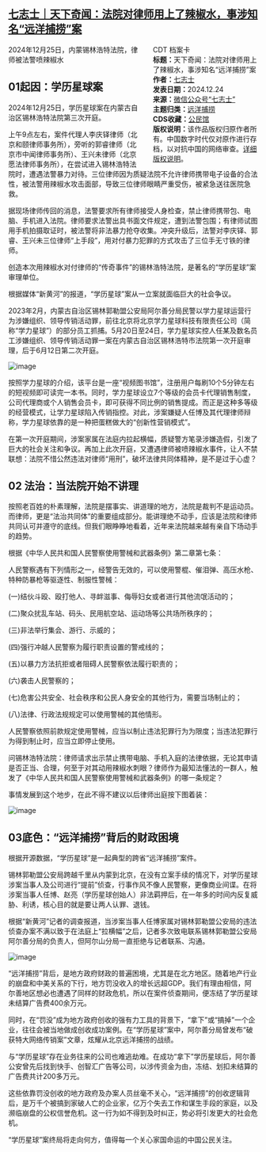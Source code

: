 <!--1735163479000-->
[七志士｜天下奇闻：法院对律师用上了辣椒水，事涉知名“远洋捕捞”案](https://chinadigitaltimes.net/chinese/714392.html)
------

<div style="width:42%;float:right;padding-left:20px"><div class="su-spoiler su-spoiler-style-fancy su-spoiler-icon-chevron-circle" data-scroll-offset="0" data-anchor-in-url="no"><div class="su-spoiler-title" tabindex="0" role="button"><span class="su-spoiler-icon"></span>CDT 档案卡</div><div class="su-spoiler-content su-u-clearfix su-u-trim"><strong>标题：</strong>天下奇闻：法院对律师用上了辣椒水，事涉知名“远洋捕捞”案<br><strong>作者：</strong><a href="https://chinadigitaltimes.net/space/七志士" target="_blank">七志士</a><br><strong>发表日期：</strong>2024.12.24<br><strong>来源：</strong><a href="https://web.archive.org/web/20241225214457/https://mp.weixin.qq.com/s/adfsFOYnyDRu0BYLXEzH7g" target="_blank">微信公众号“七志士”</a><br><strong>主题归类：</strong><a href="https://chinadigitaltimes.net/space/远洋捕捞" target="_blank">远洋捕捞</a><br><strong>CDS收藏：</strong><a href="https://chinadigitaltimes.net/space/%E5%85%AC%E6%B0%91%E9%A6%86" target="_blank" rel="noopener">公民馆</a><br><strong>版权说明：</strong>该作品版权归原作者所有。中国数字时代仅对原作进行存档，以对抗中国的网络审查。<a href="https://chinadigitaltimes.net/chinese/copyright">详细版权说明</a>。</div></div></div><p>2024年12月25日，内蒙锡林浩特法院，律师被法警喷辣椒水</p><h2>01起因：学历星球案</h2><p>2024年12月25日，学历星球案在内蒙古自治区锡林浩特法院第三次开庭。</p><p>上午9点左右，案件代理人李庆铎律师（北京和颐律师事务所），旁听的郭睿律师（北京市中闻律师事务所）、王兴未律师（北京愿法律师事务所），在尝试进入锡林浩特法院时，遭遇法警暴力对待。三位律师因为质疑法院不允许律师携带电子设备的合法性，被法警用辣椒水攻击面部，导致三位律师眼睛严重受伤，被紧急送往医院急救。</p><p>据现场律师传回的消息，法警要求所有律师接受人身检查，禁止律师携带包、电脑、手机进入法院。律师要求法警出具书面文件规定，遭到法警包围；有律师试图用手机拍摄取证时，被法警将非法暴力抢夺收集。冲突升级后，法警对李庆铎、郭睿、王兴未三位律师“上手段”，用对付暴力犯罪的方式攻击了三位手无寸铁的律师。</p><p>创造本次用辣椒水对付律师的“传奇事件”的锡林浩特法院，是著名的“学历星球”案审理单位。</p><p>根据媒体“新黄河”的报道，“学历星球”案从一立案就面临巨大的社会争议。</p><p>2023年2月，内蒙古自治区锡林郭勒盟公安局阿尔善分局民警以学力星球运营行为涉嫌组织、领导传销活动罪，前往北京将北京学力星球科技有限责任公司（简称“学力星球”）的部分员工抓捕。5月20日至24日，学力星球实控人任某及数名员工涉嫌组织、领导传销活动罪一案在内蒙古自治区锡林浩特市法院第一次开庭审理，后于6月12日第二次开庭。</p><p><img decoding="async" src="https://chinadigitaltimes.net/chinese/files/2024/12/post-714392-676c7d6c86c26." alt="image"></p><p>按照学力星球的介绍，该平台是一座“视频图书馆”，注册用户每刷10个5分钟左右的短视频即可读完一本书。同时，学力星球设立7个等级的会员卡代理销售制度，公司代理商或个人销售会员卡，即可获得不同比例的销售提成。而正是这种多等级的经营模式，让学力星球陷入传销指控。对此，涉案嫌疑人任博及其代理律师辩称，学力星球依靠的是一种把蛋糕做大的“创新性营销模式”。</p><p>在第一次开庭期间，涉案家属在法庭内拉起横幅，质疑警方笔录涉嫌造假，引发了巨大的社会关注和争议。再加上此次开庭，又遭遇律师被喷辣椒水事件，让人不禁联想：法院不惜公然违法对律师“用刑”，破坏法律共同体精神，是不是过于心虚？</p><h2>02 法治：当法院开始不讲理</h2><p>按照老百姓的朴素理解，法院是摆事实、讲道理的地方，法院是裁判不是运动员。而律师，更是“法治共同体”的重要组成部分。能讲理绝不动手，应该是法院和律师共同认可并遵守的底线。但我们眼睁睁地看着，近年来法院越来越有亲自下场动手的趋势。</p><p>根据《中华人民共和国人民警察使用警械和武器条例》第二章第七条：</p><p>人民警察遇有下列情形之一，经警告无效的，可以使用警棍、催泪弹、高压水枪、特种防暴枪等驱逐性、制服性警械：</p><p>(一)结伙斗殴、殴打他人、寻衅滋事、侮辱妇女或者进行其他流氓活动的；</p><p>(二)聚众扰乱车站、码头、民用航空站、运动场等公共场所秩序的；</p><p>(三)非法举行集会、游行、示威的；</p><p>(四)强行冲越人民警察为履行职责设置的警戒线的；</p><p>(五)以暴力方法抗拒或者阻碍人民警察依法履行职责的；</p><p>(六)袭击人民警察的；</p><p>(七)危害公共安全、社会秩序和公民人身安全的其他行为，需要当场制止的；</p><p>(八)法律、行政法规规定可以使用警械的其他情形。</p><p>人民警察依照前款规定使用警械，应当以制止违法犯罪行为为限度；当违法犯罪行为得到制止时，应当立即停止使用。</p><p>问锡林浩特法院：律师请求出示禁止携带电脑、手机入庭的法律依据，无论其申请是否正当、合理，何至于对其动用辣椒水刺眼？律师作为最知法懂法的一群人，触发了《中华人民共和国人民警察使用警械和武器条例》的哪一条规定？</p><p>事情发展到这个地步，在此不得不建议以后律师出庭按下图着装：</p><p><img decoding="async" src="https://chinadigitaltimes.net/chinese/files/2024/12/post-714392-676c7d6c8f2aa." alt="image"></p><h2>03底色：“远洋捕捞”背后的财政困境</h2><p>根据开源数据，“学历星球”是一起典型的跨省“远洋捕捞”案件。</p><p>锡林郭勒盟公安局跨越千里从内蒙到北京，在没有立案手续的情况下，对学历星球涉案当事人及公司进行“提前”侦查，行事作风不像人民警察，更像商业间谍。在将涉案当事人任博、赵亮（学历星球创始人）非法羁押后，在一年多的时间内反复威胁、利诱，核心目的就是要让两人认罪、退钱。</p><p>根据“新黄河”记者的调查报道，当涉案当事人任博家属对锡林郭勒盟公安局的违法侦查办案不满以致于在法庭上“拉横幅”之后，记者多次致电联系锡林郭勒盟公安局阿尔善分局的负责人，但阿尔山分局一直拒绝与记者联系、沟通。</p><p><img decoding="async" src="https://chinadigitaltimes.net/chinese/files/2024/12/post-714392-676c7d6c97623." alt="image"></p><p>“远洋捕捞”背后，是地方政府财政的普遍困境，尤其是在北方地区。随着地产行业的崩盘和中美关系的下行，地方罚没收入的增长远超GDP。我们有理由相信，阿尔善地区想必也遭遇了同样的财政危机，所以在案件侦查期间，便冻结了学历星球未结算广告费400余万元。</p><p>同时，在“罚没”成为地方政府创收的强有力工具的背景下，“拿下”或“搞掉”一个企业，往往会被当地做成创收成功案例。在“学历星球”案中，阿尔善分局曾发布“破获特大网络传销案”文章，炫耀从北京远洋捕捞的战绩。</p><p>与“学历星球”存在业务往来的公司也难逃劫难。在成功“拿下”学历星球后，阿尔善公安曾先后找到快手、创智汇广告等公司，以涉传资金为由，冻结、划扣未结算的广告费共计200多万元。</p><p>这些依靠罚没创收的地方政府及办案人员丝毫不关心，“远洋捕捞”的创收逻辑背后，是万千个被搞到家破人亡的企业家，亿万个失去工作和谋生手段的家庭，以及濒临崩盘的公权信誉危机。这一行为如不得到及时纠正，势必将引发更大的社会危机。</p><p>“学历星球”案终局将走向何方，值得每一个关心家国命运的中国公民关注。</p><div class="addtoany_share_save_container addtoany_content addtoany_content_bottom"><div class="a2a_kit a2a_kit_size_32 addtoany_list" data-a2a-url="https://chinadigitaltimes.net/chinese/714392.html" data-a2a-title="七志士｜天下奇闻：法院对律师用上了辣椒水，事涉知名“远洋捕捞”案"><a class="a2a_button_facebook" href="https://www.addtoany.com/add_to/facebook?linkurl=https%3A%2F%2Fchinadigitaltimes.net%2Fchinese%2F714392.html&amp;linkname=%E4%B8%83%E5%BF%97%E5%A3%AB%EF%BD%9C%E5%A4%A9%E4%B8%8B%E5%A5%87%E9%97%BB%EF%BC%9A%E6%B3%95%E9%99%A2%E5%AF%B9%E5%BE%8B%E5%B8%88%E7%94%A8%E4%B8%8A%E4%BA%86%E8%BE%A3%E6%A4%92%E6%B0%B4%EF%BC%8C%E4%BA%8B%E6%B6%89%E7%9F%A5%E5%90%8D%E2%80%9C%E8%BF%9C%E6%B4%8B%E6%8D%95%E6%8D%9E%E2%80%9D%E6%A1%88" title="Facebook" rel="nofollow noopener" target="_blank"></a><a class="a2a_button_twitter" href="https://www.addtoany.com/add_to/twitter?linkurl=https%3A%2F%2Fchinadigitaltimes.net%2Fchinese%2F714392.html&amp;linkname=%E4%B8%83%E5%BF%97%E5%A3%AB%EF%BD%9C%E5%A4%A9%E4%B8%8B%E5%A5%87%E9%97%BB%EF%BC%9A%E6%B3%95%E9%99%A2%E5%AF%B9%E5%BE%8B%E5%B8%88%E7%94%A8%E4%B8%8A%E4%BA%86%E8%BE%A3%E6%A4%92%E6%B0%B4%EF%BC%8C%E4%BA%8B%E6%B6%89%E7%9F%A5%E5%90%8D%E2%80%9C%E8%BF%9C%E6%B4%8B%E6%8D%95%E6%8D%9E%E2%80%9D%E6%A1%88" title="Twitter" rel="nofollow noopener" target="_blank"></a><a class="a2a_button_telegram" href="https://www.addtoany.com/add_to/telegram?linkurl=https%3A%2F%2Fchinadigitaltimes.net%2Fchinese%2F714392.html&amp;linkname=%E4%B8%83%E5%BF%97%E5%A3%AB%EF%BD%9C%E5%A4%A9%E4%B8%8B%E5%A5%87%E9%97%BB%EF%BC%9A%E6%B3%95%E9%99%A2%E5%AF%B9%E5%BE%8B%E5%B8%88%E7%94%A8%E4%B8%8A%E4%BA%86%E8%BE%A3%E6%A4%92%E6%B0%B4%EF%BC%8C%E4%BA%8B%E6%B6%89%E7%9F%A5%E5%90%8D%E2%80%9C%E8%BF%9C%E6%B4%8B%E6%8D%95%E6%8D%9E%E2%80%9D%E6%A1%88" title="Telegram" rel="nofollow noopener" target="_blank"></a><a class="a2a_button_reddit" href="https://www.addtoany.com/add_to/reddit?linkurl=https%3A%2F%2Fchinadigitaltimes.net%2Fchinese%2F714392.html&amp;linkname=%E4%B8%83%E5%BF%97%E5%A3%AB%EF%BD%9C%E5%A4%A9%E4%B8%8B%E5%A5%87%E9%97%BB%EF%BC%9A%E6%B3%95%E9%99%A2%E5%AF%B9%E5%BE%8B%E5%B8%88%E7%94%A8%E4%B8%8A%E4%BA%86%E8%BE%A3%E6%A4%92%E6%B0%B4%EF%BC%8C%E4%BA%8B%E6%B6%89%E7%9F%A5%E5%90%8D%E2%80%9C%E8%BF%9C%E6%B4%8B%E6%8D%95%E6%8D%9E%E2%80%9D%E6%A1%88" title="Reddit" rel="nofollow noopener" target="_blank"></a><a class="a2a_button_whatsapp" href="https://www.addtoany.com/add_to/whatsapp?linkurl=https%3A%2F%2Fchinadigitaltimes.net%2Fchinese%2F714392.html&amp;linkname=%E4%B8%83%E5%BF%97%E5%A3%AB%EF%BD%9C%E5%A4%A9%E4%B8%8B%E5%A5%87%E9%97%BB%EF%BC%9A%E6%B3%95%E9%99%A2%E5%AF%B9%E5%BE%8B%E5%B8%88%E7%94%A8%E4%B8%8A%E4%BA%86%E8%BE%A3%E6%A4%92%E6%B0%B4%EF%BC%8C%E4%BA%8B%E6%B6%89%E7%9F%A5%E5%90%8D%E2%80%9C%E8%BF%9C%E6%B4%8B%E6%8D%95%E6%8D%9E%E2%80%9D%E6%A1%88" title="WhatsApp" rel="nofollow noopener" target="_blank"></a><a class="a2a_button_email" href="https://www.addtoany.com/add_to/email?linkurl=https%3A%2F%2Fchinadigitaltimes.net%2Fchinese%2F714392.html&amp;linkname=%E4%B8%83%E5%BF%97%E5%A3%AB%EF%BD%9C%E5%A4%A9%E4%B8%8B%E5%A5%87%E9%97%BB%EF%BC%9A%E6%B3%95%E9%99%A2%E5%AF%B9%E5%BE%8B%E5%B8%88%E7%94%A8%E4%B8%8A%E4%BA%86%E8%BE%A3%E6%A4%92%E6%B0%B4%EF%BC%8C%E4%BA%8B%E6%B6%89%E7%9F%A5%E5%90%8D%E2%80%9C%E8%BF%9C%E6%B4%8B%E6%8D%95%E6%8D%9E%E2%80%9D%E6%A1%88" title="Email" rel="nofollow noopener" target="_blank"></a><a class="a2a_button_copy_link" href="https://www.addtoany.com/add_to/copy_link?linkurl=https%3A%2F%2Fchinadigitaltimes.net%2Fchinese%2F714392.html&amp;linkname=%E4%B8%83%E5%BF%97%E5%A3%AB%EF%BD%9C%E5%A4%A9%E4%B8%8B%E5%A5%87%E9%97%BB%EF%BC%9A%E6%B3%95%E9%99%A2%E5%AF%B9%E5%BE%8B%E5%B8%88%E7%94%A8%E4%B8%8A%E4%BA%86%E8%BE%A3%E6%A4%92%E6%B0%B4%EF%BC%8C%E4%BA%8B%E6%B6%89%E7%9F%A5%E5%90%8D%E2%80%9C%E8%BF%9C%E6%B4%8B%E6%8D%95%E6%8D%9E%E2%80%9D%E6%A1%88" title="Copy Link" rel="nofollow noopener" target="_blank"></a><a class="a2a_dd addtoany_share_save addtoany_share" href="https://www.addtoany.com/share"></a></div></div>
